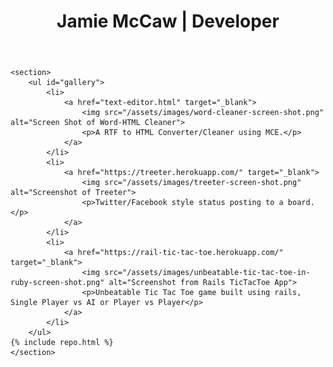 ﻿---
layout: default
title: Jamie McCaw | Developer
---
    <section>
        <ul id="gallery">
            <li>
                <a href="text-editor.html" target="_blank">
                    <img src="/assets/images/word-cleaner-screen-shot.png" alt="Screen Shot of Word-HTML Cleaner">
                    <p>A RTF to HTML Converter/Cleaner using MCE.</p>
                </a>
            </li>
            <li>
                <a href="https://treeter.herokuapp.com/" target="_blank">
                    <img src="/assets/images/treeter-screen-shot.png" alt="Screenshot of Treeter">
                    <p>Twitter/Facebook style status posting to a board.</p>
                </a>
            </li>
            <li>
                <a href="https://rail-tic-tac-toe.herokuapp.com/" target="_blank">
                    <img src="/assets/images/unbeatable-tic-tac-toe-in-ruby-screen-shot.png" alt="Screenshot from Rails TicTacToe App">
                    <p>Unbeatable Tic Tac Toe game built using rails, Single Player vs AI or Player vs Player</p>
                </a>
            </li>
        </ul>
    {% include repo.html %}
    </section>
